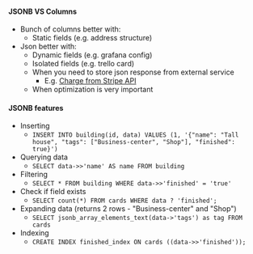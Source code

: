 #### JSONB VS Columns
* Bunch of columns better with:
    * Static fields (e.g. address structure)
* Json better with:
    * Dynamic fields (e.g. grafana config)
    * Isolated fields (e.g. trello card)
    * When you need to store json response from external service
        * E.g. [Charge from Stripe API](https://stripe.com/docs/api/ruby#charge_object)
    * When optimization is very important

#### JSONB features
* Inserting
    * `INSERT INTO building(id, data) VALUES (1, '{"name": "Tall house", "tags": ["Business-center", "Shop"], "finished": true}')`
* Querying data
    * `SELECT data->>'name' AS name FROM building`
* Filtering
    * `SELECT * FROM building WHERE data->>'finished' = 'true'`
* Check if field exists
    * `SELECT count(*) FROM cards WHERE data ? 'finished';`
* Expanding data (returns 2 rows - "Business-center" and "Shop")
    * `SELECT jsonb_array_elements_text(data->'tags') as tag FROM cards`
* Indexing
    * `CREATE INDEX finished_index ON cards ((data->>'finished'));`
